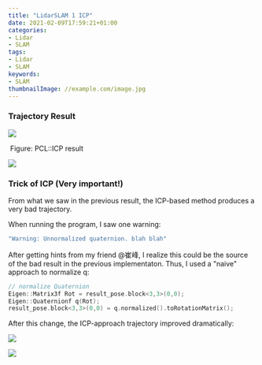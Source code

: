 ```yaml
---
title: "LidarSLAM 1 ICP"
date: 2021-02-09T17:59:21+01:00
categories:
- Lidar
- SLAM
tags:
- Lidar
- SLAM
keywords:
- SLAM
thumbnailImage: //example.com/image.jpg
---
```


<!--more-->

### Trajectory Result

![](https://res.cloudinary.com/dr5l034cf/image/upload/c_scale,w_407/v1612891598/SensorFusion/ICP_SVD_2_qnjtal.png)

​																		Figure: PCL::ICP result

![](https://res.cloudinary.com/dr5l034cf/image/upload//c_scale,w_407/v1612891602/SensorFusion/myICP_SVD_2_iw3ylv.png)





### Trick of ICP (Very important!)

From what we saw in the previous result, the ICP-based method produces a very bad trajectory.

When running the program, I saw one warning:
```bash
"Warning: Unnormalized quaternion. blah blah"
```

After getting hints from my friend @崔峰,   I realize this could be the source of the bad result in the previous  implementaton. Thus, I used a "naive" approach to normalize q:

```c++
// normalize Quaternion
Eigen::Matrix3f Rot = result_pose.block<3,3>(0,0);
Eigen::Quaternionf q(Rot);
result_pose.block<3,3>(0,0) = q.normalized().toRotationMatrix();
```

After this change, the ICP-approach trajectory improved dramatically:

![](https://res.cloudinary.com/dr5l034cf/image/upload/v1612891605/SensorFusion/myICP_SVD_norm_1_zindks.png)



![](https://res.cloudinary.com/dr5l034cf/image/upload/c_scale,w_407/v1612891605/SensorFusion/myICP_SVD_norm_evo_rpe_2_vw1gvt.png)